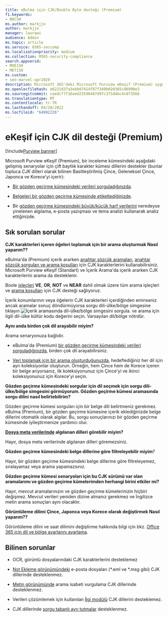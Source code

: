```yaml
---
title: eBulma için CJK/Double Byte desteği (Premium)
f1.keywords:
- NOCSH
ms.author: markjjo
author: markjjo
manager: laurawi
audience: Admin
ms.topic: article
ms.service: O365-seccomp
ms.localizationpriority: medium
ms.collection: M365-security-compliance
search.appverid:
- MOE150
- MET150
ms.custom:
- seo-marvel-apr2020
description: Microsoft 365'deki Microsoft Purview eKeşif (Premium) uygulamasının çift baytlık karakter kümesi kullanan Çince, Japonca ve Korece (CJK) dilleri nasıl desteklediğini öğrenin.
ms.openlocfilehash: e6221d37a3ebb07414f87f349b020365c80990e3
ms.sourcegitcommit: caedcf7f16eed23596487d97c375d4bc4c8f3566
ms.translationtype: MT
ms.contentlocale: tr-TR
ms.lasthandoff: 04/20/2022
ms.locfileid: "64992226"
---
```

# <a name="cjk-language-support-for-ediscovery-premium"></a>eKeşif için CJK dil desteği (Premium)

[!include[Purview banner](../includes/purview-rebrand-banner.md)]

Microsoft Purview eKeşif (Premium), bir inceleme kümesindeki aşağıdaki gelişmiş senaryolar için çift baytlık karakter kümesi dillerini destekler (bunlar topluca *CJK* dilleri olarak bilinen Basitleştirilmiş Çince, Geleneksel Çince, Japonca ve Korece'yi içerir):

- [Bir gözden geçirme kümesindeki verileri sorguladığınızda](review-set-search.md).

- [Belgeleri bir gözden geçirme kümesinde etiketlediğinizde](tagging-documents.md).

- Bir [gözden geçirme kümesindeki büyük/küçük harf verilerini](analyzing-data-in-review-set.md) neredeyse yinelenen algılama, e-posta yazışması ve tema analizi kullanarak analiz ettiğinizde.

## <a name="frequently-asked-questions"></a>Sık sorulan sorular

**CJK karakterleri içeren öğeleri toplamak için bir arama oluşturmak Nasıl yaparım??**

eBulma'da (Premium) içerik ararken [anahtar sözcük aramaları](building-search-queries.md#keyword-searches), [anahtar sözcük sorguları ve arama koşulları](keyword-queries-and-search-conditions.md) için CJK karakterlerini kullanabilirsiniz. Microsoft Purview eKeşif (Standart) ve İçerik Arama'da içerik ararken CJK karakterlerini arama da desteklenir.

Boole [işleçleri](keyword-queries-and-search-conditions.md#search-operators) **VE**, **OR**, **NOT** ve **NEAR** dahil olmak üzere tüm arama işleçleri ve [arama koşulları](keyword-queries-and-search-conditions.md#search-conditions) için CJK desteği sağlıyoruz.

İçerik konumlarının veya öğelerin CJK karakterleri içerdiğinden eminseniz ancak aramalar sonuç döndürmüyorsa sorgu dili-ülke/bölge simgesine tıklayın ![İçerik aramasında dil-ülke/bölge simgesini sorgula.](../media/8d4b60c8-e1f1-40f9-88ae-ee2a7eca0886.png) ve arama için ilgili dil-ülke kültür kodu değerini seçin. Varsayılan dil/bölge nötrdür.

**Aynı anda birden çok dil arayabilir miyim?**

Arama senaryonuza bağlıdır.

- eBulma'da (Premium) [bir gözden geçirme kümesindeki verileri sorguladığınızda](review-set-search.md), birden çok dil arayabilirsiniz.

- [Veri toplamak için bir arama oluşturduğunuzda](create-draft-collection.md), hedeflediğiniz her dil için ayrı koleksiyonlar oluşturun. Örneğin, hem Çince hem de Korece içeren bir belge arıyorsanız, ilk koleksiyonunuz için Çince'yi ve ikinci koleksiyonunuz için Korece'yi seçin.

**Gözden geçirme kümesindeki sorgular için dil seçmek için sorgu dili-ülke/bölge simgesini görmüyorum. Gözden geçirme kümesi aramasında sorgu dilini nasıl belirtebilirim?**

Gözden geçirme kümesi sorguları için bir belge dili belirtmeniz gerekmez. eBulma (Premium), bir gözden geçirme kümesine içerik eklediğinizde belge dillerini otomatik olarak algılar. Bu, sorgu sonuçlarınızı bir gözden geçirme kümesinde iyileştirmenize yardımcı olur.

**[Dosya meta verilerinde](view-documents-in-review-set.md#file-metadata) algılanan dilleri görebilir miyim?**

Hayır, dosya meta verilerinde algılanan dilleri göremezsiniz.

**Gözden geçirme kümesindeki belge dillerine göre filtreleyebilir miyim**?

Hayır, bir gözden geçirme kümesindeki belge dillerine göre filtreleyemez, sıralayamaz veya arama yapamazsınız.

**Gözden geçirme kümesi senaryoları için bu CJK sürümü var olan aramalarımı ve gözden geçirme kümelerimden herhangi birini etkiler mi?**

Hayır, mevcut aramalarınızın ve gözden geçirme kümelerinizin hiçbiri değişmez. Mevcut verileri yeniden dizine almanız gerekmez ve İngilizce metin arama sonuçları aynı olacaktır.

**Görüntüleme dilimi Çince, Japonca veya Korece olarak değiştirmek Nasıl yaparım??**

Görüntüleme dilini ve saat dilimini değiştirme hakkında bilgi için bkz. [Office 365 için dil ve bölge ayarlarını ayarlama](/office365/troubleshoot/access-management/set-language-and-region).

## <a name="known-issues"></a>Bilinen sorunlar

- OCR, görüntü dosyalarındaki CJK karakterlerini desteklemez

- [Not Ekleme görünümündeki](view-documents-in-review-set.md#annotate-view) e-posta dosyaları (*.eml ve *.msg gibi) CJK dillerinde desteklenmez.

- [Metin görünümünde](view-documents-in-review-set.md#text-view) arama isabeti vurgulama CJK dillerinde desteklenmez.

- Verileri çözümlemek için kullanılan [İlgi modülü](using-relevance.md) CJK dillerini desteklemez.

- CJK dillerinde [sorgu tabanlı ayrı tutmalar](managing-holds.md#manage-non-custodial-holds) desteklenmez.